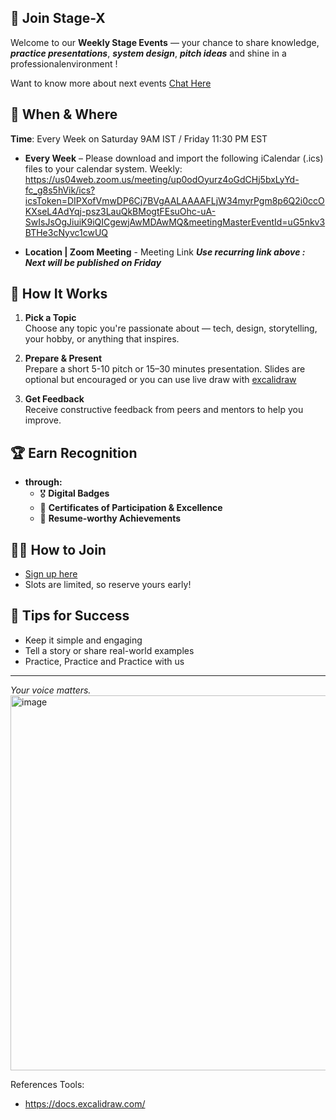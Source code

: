 ## 🎤 Join Stage-X

Welcome to our **Weekly Stage Events** — your chance to share knowledge, _**practice presentations**_, _**system design**_, _**pitch ideas**_ and shine in a professionalenvironment !  

Want to know more about next events [Chat Here](https://discord.gg/EAGsQxdCTY)

## 📅 When & Where

**Time**: Every Week on Saturday  9AM IST / Friday 11:30 PM EST
        
- **Every Week** – Please download and import the following iCalendar (.ics) files to your calendar system.
Weekly: https://us04web.zoom.us/meeting/up0odOyurz4oGdCHj5bxLyYd-fc_g8s5hVik/ics?icsToken=DIPXofVmwDP6Cj7BVgAALAAAAFLjW34myrPgm8p6Q2i0ccOKXseL4AdYqj-psz3LauQkBMogtFEsuOhc-uA-SwIsJsOgJiuiK9iQICgewjAwMDAwMQ&meetingMasterEventId=uG5nkv3BTHe3cNyvc1cwUQ  

- **Location | Zoom Meeting** -
  Meeting Link **_Use recurring link above : Next will be published on Friday_**

## 📝 How It Works

1. **Pick a Topic**  
   Choose any topic you're passionate about — tech, design, storytelling, your hobby, or anything that inspires.

2. **Prepare & Present**  
   Prepare a short 5-10 pitch or 15–30 minutes presentation. Slides are optional but encouraged or you can use live draw with [excalidraw](https://docs.excalidraw.com/)

3. **Get Feedback**  
   Receive constructive feedback from peers and mentors to help you improve.

## 🏆 Earn Recognition

- **through:**
  - 🎖️ **Digital Badges**  
  - 📜 **Certificates of Participation & Excellence**  
  - 🧾 **Resume-worthy Achievements**

## 🧑‍💻 How to Join

- [Sign up here](mailto:interviewdose@gmail.com?subject=Speaking%20Opportunity&body=Hi%20InterviewDose%20Team,%0A%0AI'd%20like%20to%20present%20on:%20[Your%20Topic]%0ADuration:%20[15/30]%20minutes%0AAvailability:%20[Your%20Dates/Times])
- Slots are limited, so reserve yours early!

## 🎯 Tips for Success

- Keep it simple and engaging  
- Tell a story or share real-world examples  
- Practice, Practice and Practice with us

---

*Your voice matters.*  
<img width="600" alt="image" src="https://github.com/user-attachments/assets/186759ed-2945-4821-ba03-3767b1d6ca85" />


References Tools:
* https://docs.excalidraw.com/

<!--
## 🏆 Presentation mastery certificates !!

- You can download a presentation mastry certificate on successfully delivery on your presentations [here](/here)
- Minimum two presentations are required to secure the Level-1 mastry.
- You can speak or deliver as many presentations as you can ( After all practice makes a man perfect ) 
-->

